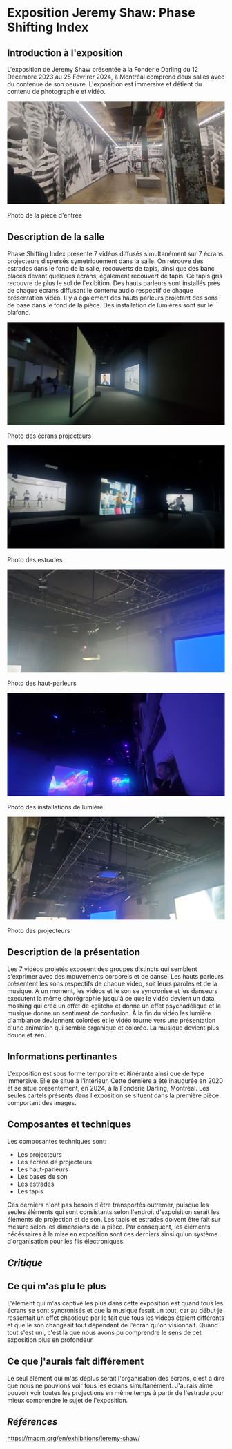 # **Exposition Jeremy Shaw: Phase Shifting Index**

## Introduction à l'exposition

L'exposition de Jeremy Shaw présentée à la Fonderie Darling du 12 Décembre 2023 au 25 Févrirer 2024, à Montréal comprend deux salles avec du contenue de son oeuvre. L'exposition est immersive et détient du contenu de photographie et vidéo.

![photo](./media/photo_KC_piece-entree.jpg)

Photo de la pièce d'entrée

## Description de la salle

Phase Shifting Index présente 7 vidéos diffusés simultanément sur 7 écrans projecteurs dispersés symetriquement dans la salle. On retrouve des estrades dans le fond de la salle, recouverts de tapis, ainsi que des banc placés devant quelques écrans, également recouvert de tapis. Ce tapis gris recouvre de plus le sol de l'exibition. Des hauts parleurs sont installés près de chaque écrans diffusant le contenu audio respectif de chaque présentation vidéo. Il y a également des hauts parleurs projetant des sons de base dans le fond de la pièce. Des installation de lumières sont sur le plafond.

![photo](./media/photo_KC_ecrans.jpg)

Photo des écrans projecteurs

![photo](./media/photo_KC_estrades.jpg)

Photo des estrades

![photo](./media/photo_KC_haut-parleur.jpg)

Photo des haut-parleurs

![photo](./media/photo_KC_lumiere.jpg)

Photo des installations de lumière

![photo](./media/photo_KC_projecteur.jpg)

Photo des projecteurs

## Description de la présentation

Les 7 vidéos projetés exposent des groupes distincts qui semblent s'exprimer avec des mouvements corporels et de danse. Les hauts parleurs présentent les sons respectifs de chaque vidéo, soit leurs paroles et de la musique. À un moment, les vidéos et le son se syncronise et les danseurs executent la même chorégraphie jusqu'à ce que le vidéo devient un data moshing qui créé un effet de «glitch» et donne un effet psychadélique et la musique donne un sentiment de confusion. À la fin du vidéo les lumière d'ambiance deviennent colorées et le vidéo tourne vers une présentation d'une animation qui semble organique et colorée. La musique devient plus douce et zen.

## Informations pertinantes

L'exposition est sous forme temporaire et itinérante ainsi que de type immersive. Elle se situe à l'intérieur. Cette dernière a été inaugurée en 2020 et se situe présentement, en 2024, à la Fonderie Darling,  Montréal. Les seules cartels présents dans l'exposition se situent dans la première pièce comportant des images.

## Composantes et techniques

 Les composantes techniques sont:
 - Les projecteurs
 - Les écrans de projecteurs
 - Les haut-parleurs
 - Les bases de son
 - Les estrades
 - Les tapis

Ces derniers n'ont pas besoin d'être transportés outremer, puisque les seules éléments qui sont consistants selon l'endroit d'expoisition serait les éléments de projection et de son. Les tapis et estrades doivent être fait sur mesure selon les dimensions de la pièce. Par conséquent, les éléments nécéssaires à la mise en exposition sont ces derniers ainsi qu'un système d'organisation pour les fils électroniques.

## ***Critique***

## Ce qui m'as plu le plus

L'élément qui m'as captivé les plus dans cette exposition est quand tous les écrans se sont syncronisés et que la musique fesait un tout, car au début je ressentait un effet chaotique par le fait que tous les vidéos étaient différents et que le son changeait tout dépendant de l'écran qu'on visionnait. Quand tout s'est uni, c'est là que nous avons pu comprendre le sens de cet exposition plus en profondeur.

## Ce que j'aurais fait différement

Le seul élément qui m'as déplus serait l'organisation des écrans, c'est à dire que nous ne pouvions voir tous les écrans simultanément. J'aurais aimé pouvoir voir toutes les projections en même temps à partir de l'estrade pour mieux comprendre le sujet de l'exposition.

## ***Références***

https://macm.org/en/exhibitions/jeremy-shaw/
